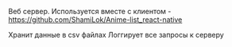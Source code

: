 Веб сервер. Используется вместе с клиентом - https://github.com/ShamiLok/Anime-list_react-native

Хранит данные в csv файлах
Логгирует все запросы к серверу

